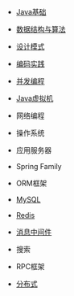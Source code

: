 
- [Java基础](./docs/Java.md)

- [数据结构与算法](./docs/algorithm.md)
- [设计模式](./docs/designPattern.md)


- [编码实践](./docs/bestPractice.md)
- [并发编程](./docs/concurrent.md)
- [Java虚拟机](./docs/jvm.md)
- 网络编程


- 操作系统

- 应用服务器



- Spring Family

- ORM框架


- [MySQL](./docs/mysql.md)
- [Redis](./docs/redis.md)
- [消息中间件](./docs/messageQueue.md)
- 搜索

- RPC框架

- [分布式](./docs/distributed.md)
